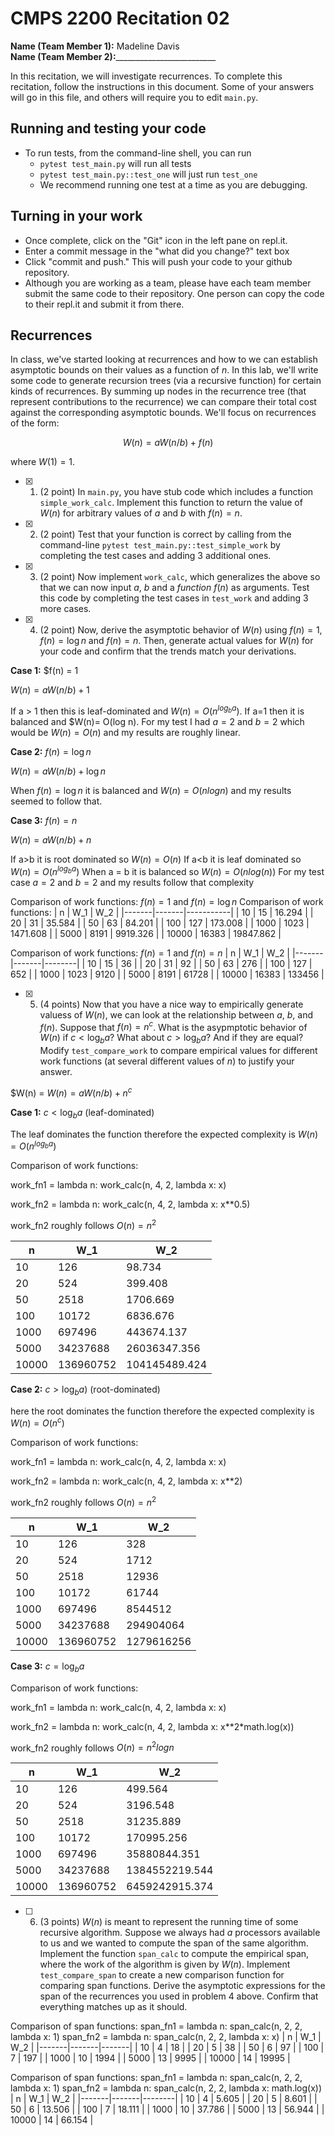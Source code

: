 # CMPS 2200  Recitation 02

**Name (Team Member 1):** Madeline Davis  
**Name (Team Member 2):**_________________________

In this recitation, we will investigate recurrences. 
To complete this recitation, follow the instructions in this document. Some of your answers will go in this file, and others will require you to edit `main.py`.



## Running and testing your code
- To run tests, from the command-line shell, you can run
  + `pytest test_main.py` will run all tests
  + `pytest test_main.py::test_one` will just run `test_one`
  + We recommend running one test at a time as you are debugging.

## Turning in your work

- Once complete, click on the "Git" icon in the left pane on repl.it.
- Enter a commit message in the "what did you change?" text box
- Click "commit and push." This will push your code to your github repository.
- Although you are working as a team, please have each team member submit the same code to their repository. One person can copy the code to their repl.it and submit it from there.

## Recurrences

In class, we've started looking at recurrences and how to we can establish asymptotic bounds on their values as a function of $n$. In this lab, we'll write some code to generate recursion trees (via a recursive function) for certain kinds of recurrences. By summing up nodes in the recurrence tree (that represent contributions to the recurrence) we can compare their total cost against the corresponding asymptotic bounds. We'll focus on  recurrences of the form:

$$ W(n) = aW(n/b) + f(n) $$

where $W(1) = 1$.

- [x] 1. (2 point) In `main.py`, you have stub code which includes a function `simple_work_calc`. Implement this function to return the value of $W(n)$ for arbitrary values of $a$ and $b$ with $f(n)=n$.

- [x] 2. (2 point) Test that your function is correct by calling from the command-line `pytest test_main.py::test_simple_work` by completing the test cases and adding 3 additional ones.

- [x] 3. (2 point) Now implement `work_calc`, which generalizes the above so that we can now input $a$, $b$ and a *function* $f(n)$ as arguments. Test this code by completing the test cases in `test_work` and adding 3 more cases.

- [x] 4. (2 point) Now, derive the asymptotic behavior of $W(n)$ using $f(n) = 1$, $f(n) = \log n$ and $f(n) = n$. Then, generate actual values for $W(n)$ for your code and confirm that the trends match your derivations.


**Case 1:** $f(n) = 1

$W(n) = aW(n/b) + 1$

If a > 1 then this is leaf-dominated and $W(n) = O(n^{log_b a})$. If a=1 then it is balanced and $W(n)= O(log n). For my test I had $a=2$ and $b=2$ which would be $W(n) = O(n)$ and my results are roughly linear.


**Case 2:** $f(n) = \log n$

$W(n) = aW(n/b) + \log n$

When $f(n) = \log n$ it is balanced and $W(n) = O(nlog n)$ and my results seemed to follow that.

**Case 3:** $f(n) = n$

$W(n) = aW(n/b) + n$

If a>b it is root dominated so $W(n) = O(n)$
If a<b it is leaf dominated so $W(n) = O(n^{log_b a})$
When a = b it is balanced so $W(n) = O(nlog (n))$ 
For my test case $a= 2$ and $b=2$ and my results follow that complexity

Comparison of work functions: $f(n) = 1$ and $f(n) = \log n$
Comparison of work functions:
|     n |   W_1 |       W_2 |
|-------|-------|-----------|
|    10 |    15 |    16.294 |
|    20 |    31 |    35.584 |
|    50 |    63 |    84.201 |
|   100 |   127 |   173.008 |
|  1000 |  1023 |  1471.608 |
|  5000 |  8191 |  9919.326 |
| 10000 | 16383 | 19847.862 |

Comparison of work functions: $f(n) = 1$ and $f(n) = n$
|     n |   W_1 |    W_2 |
|-------|-------|--------|
|    10 |    15 |     36 |
|    20 |    31 |     92 |
|    50 |    63 |    276 |
|   100 |   127 |    652 |
|  1000 |  1023 |   9120 |
|  5000 |  8191 |  61728 |
| 10000 | 16383 | 133456 |
       

- [x] 5. (4 points) Now that you have a nice way to empirically generate valuess of $W(n)$, we can look at the relationship between $a$, $b$, and $f(n)$. Suppose that $f(n) = n^c$. What is the asypmptotic behavior of $W(n)$ if $c < \log_b a$? What about $c > \log_b a$? And if they are equal? Modify `test_compare_work` to compare empirical values for different work functions (at several different values of $n$) to justify your answer.

$W(n) = $W(n) = aW(n/b) + n^c$

**Case 1:** $c < \log_b a$ (leaf-dominated)

The leaf dominates the function therefore the expected complexity is $W(n) = O(n^{log_b a})$

Comparison of work functions:

work_fn1 = lambda n: work_calc(n, 4, 2, lambda x: x) 

work_fn2 = lambda n: work_calc(n, 4, 2, lambda x: x**0.5)

work_fn2 roughly follows $O(n)= n^2$

|     n |       W_1 |           W_2 |
|-------|-----------|---------------|
|    10 |       126 |        98.734 |
|    20 |       524 |       399.408 |
|    50 |      2518 |      1706.669 |
|   100 |     10172 |      6836.676 |
|  1000 |    697496 |    443674.137 |
|  5000 |  34237688 |  26036347.356 |
| 10000 | 136960752 | 104145489.424 |

**Case 2:** $c > \log_b a )$ (root-dominated)

here the root dominates the function therefore the expected complexity is $W(n) = O(n^c)$

Comparison of work functions:

work_fn1 = lambda n: work_calc(n, 4, 2, lambda x: x) 

work_fn2 = lambda n: work_calc(n, 4, 2, lambda x: x**2)

work_fn2 roughly follows $O(n)= n^2$

|     n |       W_1 |        W_2 |
|-------|-----------|------------|
|    10 |       126 |        328 |
|    20 |       524 |       1712 |
|    50 |      2518 |      12936 |
|   100 |     10172 |      61744 |
|  1000 |    697496 |    8544512 |
|  5000 |  34237688 |  294904064 |
| 10000 | 136960752 | 1279616256 |

**Case 3:** $c = \log_b a$

Comparison of work functions:

work_fn1 = lambda n: work_calc(n, 4, 2, lambda x: x) 

work_fn2 = lambda n: work_calc(n, 4, 2, lambda x: x**2*math.log(x))

work_fn2 roughly follows $O(n)= n^2log n$

|     n |       W_1 |            W_2 |
|-------|-----------|----------------|
|    10 |       126 |        499.564 |
|    20 |       524 |       3196.548 |
|    50 |      2518 |      31235.889 |
|   100 |     10172 |     170995.256 |
|  1000 |    697496 |   35880844.351 |
|  5000 |  34237688 | 1384552219.544 |
| 10000 | 136960752 | 6459242915.374 |

- [ ] 6. (3 points) $W(n)$ is meant to represent the running time of some recursive algorithm. Suppose we always had $a$ processors available to us and we wanted to compute the span of the same algorithm. Implement the function `span_calc` to compute the empirical span, where the work of the algorithm is given by $W(n)$. Implement `test_compare_span` to create a new comparison function for comparing span functions. Derive the asymptotic expressions for the span of the recurrences you used in problem 4 above. Confirm that everything matches up as it should. 

Comparison of span functions:
span_fn1 = lambda n: span_calc(n, 2, 2, lambda x: 1)
span_fn2 = lambda n: span_calc(n, 2, 2, lambda x: x)
|     n |   W_1 |   W_2 |
|-------|-------|-------|
|    10 |     4 |    18 |
|    20 |     5 |    38 |
|    50 |     6 |    97 |
|   100 |     7 |   197 |
|  1000 |    10 |  1994 |
|  5000 |    13 |  9995 |
| 10000 |    14 | 19995 |

Comparison of span functions:
span_fn1 = lambda n: span_calc(n, 2, 2, lambda x: 1)
span_fn2 = lambda n: span_calc(n, 2, 2, lambda x: math.log(x))
|     n |   W_1 |    W_2 |
|-------|-------|--------|
|    10 |     4 |  5.605 |
|    20 |     5 |  8.601 |
|    50 |     6 | 13.506 |
|   100 |     7 | 18.111 |
|  1000 |    10 | 37.786 |
|  5000 |    13 | 56.944 |
| 10000 |    14 | 66.154 |
